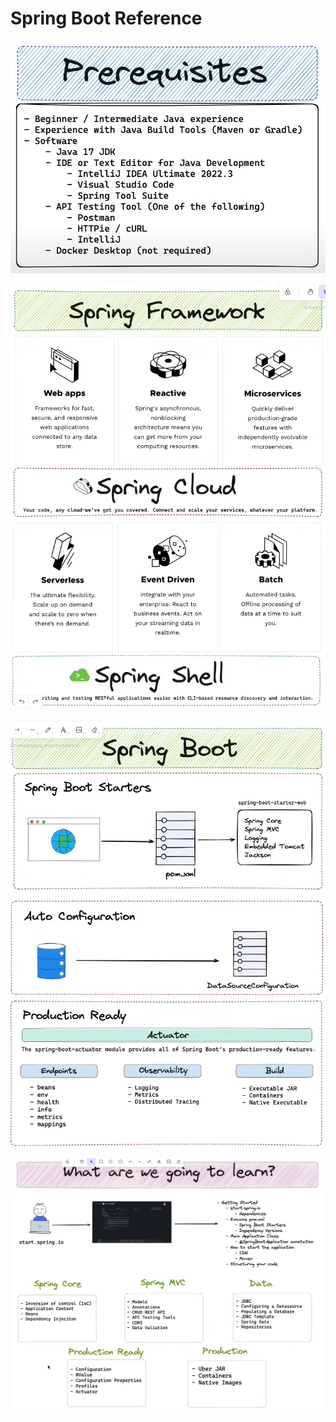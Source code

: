 # Spring Boot Reference

![img.png](./assets/1.png)

![img.png](./assets/2.png)

![img.png](./assets/3.png)

![img.png](./assets/4.png)
